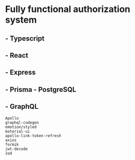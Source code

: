 # Fully functional authorization system
##   - Typescript
##   - React
##   - Express
##   - Prisma - PostgreSQL
##   - GraphQL

    Apollo
    graphql-codegen
    emotion/styled
    material-ui
    apollo-link-token-refresh
    axios
    formik
    jwt-decode
    zod
